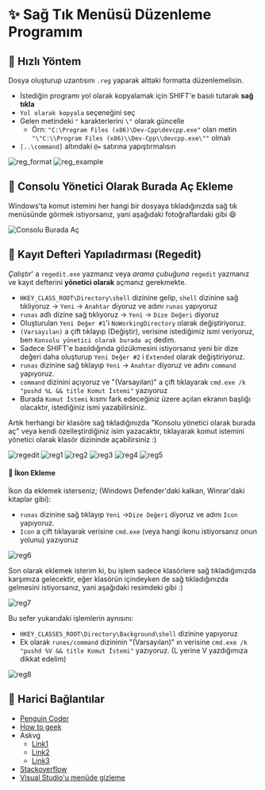 # ✨ Sağ Tık Menüsü Düzenleme Programım

## 🏃‍ Hızlı Yöntem

Dosya oluşturup uzantısını `.reg` yaparak alttaki formatta düzenlemelisin.

* İstediğin programı yol olarak kopyalamak için SHIFT'e basılı tutarak **sağ tıkla**
* `Yol olarak kopyala` seçeneğini seç
* Gelen metindeki `"` karakterlerini `\"` olarak güncelle
  * Örn: `"C:\Program Files (x86)\Dev-Cpp\devcpp.exe"` olan metin `"\"C:\\Program Files (x86)\\Dev-Cpp\\devcpp.exe\""` olmalı
* `[..\command]` altındaki `@=` satırına yapıştırmalısın

![reg\_format](../../.gitbook/assets/win_reg_format.png) ![reg\_example](../../.gitbook/assets/win_reg_example.png)

## 🖤 Consolu Yönetici Olarak Burada Aç Ekleme

Windows'ta komut istemini her hangi bir dosyaya tıkladığınızda sağ tık menüsünde görmek istiyorsanız, yani aşağıdaki fotoğraflardaki gibi 😄

![Consolu Burada A&#xE7;](../../.gitbook/assets/win_opencommandprompt.png)

## 🧾 Kayıt Defteri Yapıladırması \(Regedit\)

_Çalıştır_' a `regedit.exe` yazmanız veya _arama çubuğuna_ `regedit` yazmanız ve kayıt defterini **yönetici olarak** açmanız gerekmekte.

* `HKEY_CLASS_ROOT\Directory\shell` dizinine gelip, `shell` dizinine sağ tıklıyoruz -&gt; `Yeni` -&gt; `Anahtar` diyoruz ve adını `runas` yapıyoruz
* `runas` adlı dizine sağ tıklıyoruz -&gt; `Yeni` -&gt; `Dize Değeri` diyoruz
* Oluşturulan `Yeni Değer #1`'i `NoWorkingDirectory` olarak değiştiriyoruz.
* `(Varsayılan)` a çift tıklayıp \(Değiştir\), verisine istediğimiz ismi veriyoruz, ben `Konsolu yönetici olarak burada aç` dedim.
* Sadece SHIFT'e basıldığında gözükmesini istiyorsanız yeni bir dize değeri daha oluşturup `Yeni Değer #2` i `Extended` olarak değiştiriyoruz.
* `runas` dizinine sağ tıklayıp `Yeni` -&gt; `Anahtar` diyoruz ve adını `command` yapıyoruz.
* `command` dizinini açıyoruz ve "\(Varsayılan\)" a çift tıklayarak `cmd.exe /k "pushd %L && title Komut İstemi"` yazıyoruz
* Burada `Komut İstemi` kısmı fark edeceğiniz üzere açılan ekranın başlığı olacaktır, istediğiniz ismi yazabilirsiniz.

Artık herhangi bir klasöre sağ tıkladığınızda "Konsolu yönetici olarak burada aç" veya kendi özelleştirdiğiniz isim yazacaktır, tıklayarak komut istemini yönetici olarak klasör dizininde açabilirsiniz :\)

![regedit](../../.gitbook/assets/win_regedit.png) ![reg1](https://github.com/yedhrab/YWindows10/tree/0c092d489e79c475b0a1f5ae555a12a98465b295/res/win_ocpex1.png) ![reg2](https://github.com/yedhrab/YWindows10/tree/0c092d489e79c475b0a1f5ae555a12a98465b295/res/win_ocpex.png) ![reg3](../../.gitbook/assets/win_reg3.png) ![reg4](../../.gitbook/assets/win_reg4.png) ![reg5](../../.gitbook/assets/win_reg5.png)

#### 🎴 İkon Ekleme

İkon da eklemek isterseniz; \(Windows Defender'daki kalkan, Winrar'daki kitaplar gibi\):

* `runas` dizinine sağ tıklayıp `Yeni` -&gt;`Dize Değeri` diyoruz ve adını `Icon` yapıyoruz.
* `Icon` a çift tıklayarak verisine `cmd.exe` \(veya hangi ikonu istiyorsanız onun yolunu\) yazıyoruz

![reg6](../../.gitbook/assets/win_reg6.png)

Son olarak eklemek isterim ki, bu işlem sadece klasörlere sağ tıkladığımızda karşımıza gelecektir, eğer klasörün içindeyken de sağ tıkladığınızda gelmesini istiyorsanız, yani aşağıdaki resimdeki gibi :\)

![reg7](../../.gitbook/assets/win_reg7.png)

Bu sefer yukarıdaki işlemlerin aynısını:

* `HKEY_CLASSES_ROOT\Directory\Background\shell` dizinine yapıyoruz
* Ek olarak `runes/command` dizininin "\(Varsayılan\)" ın verisine `cmd.exe /k "pushd %V && title Komut İstemi"` yazıyoruz. \(L yerine V yazdığımıza dikkat edelim\)

![reg8](../../.gitbook/assets/win_reg8.png)

## 🔗 Harici Bağlantılar

* [Penguin Coder](http://www.penguincoders.net/2015/12/add-open-administrator-command-prompt-right-click-folder-windows.html)
* [How to geek](https://www.howtogeek.com/107965/how-to-add-any-application-shortcut-to-windows-explorers-context-menu/)
* Askvg
  * [Link1](https://www.askvg.com/how-to-add-remove-items-from-new-menu-in-windows/)
  * [Link2](https://www.askvg.com/ultimate-tutorial-to-customize-desktop-context-menu-in-windows-vista-server-2008-and-windows-7/)
  * [Link3](https://www.askvg.com/add-cascading-menus-for-your-favorite-programs-in-windows-7-desktop-context-menu/)
* [Stackoverflow](https://stackoverflow.com/questions/20449316/how-add-context-menu-item-to-windows-explorer-for-folders)
* [Visual Studio'u menüde gizleme](https://developercommunity.visualstudio.com/content/problem/26397/disable-context-menu-for-open-in-visual-studio.html)

